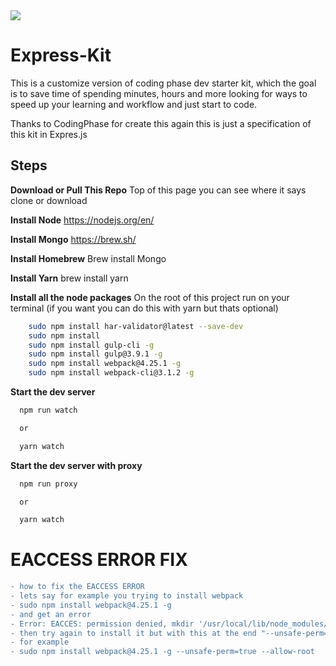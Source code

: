 <img src="./cover.png">

# Express-Kit

This is a customize version of coding phase dev starter kit, which the goal is to save time of spending minutes, hours and more looking for ways to speed up your learning and workflow and just start to code.

Thanks to CodingPhase for create this again this is just a specification of this kit in Expres.js

## Steps


**Download or Pull This Repo**
	Top of this page you can see where it says clone or download


**Install Node**
 	https://nodejs.org/en/


**Install Mongo**
  https://brew.sh/


**Install Homebrew**
Brew install Mongo


**Install Yarn**
brew install yarn


**Install all the node packages**
  On the root of this project run on your terminal (if you want you can do this with yarn but thats optional)
  ```bash
      sudo npm install har-validator@latest --save-dev
      sudo npm install
      sudo npm install gulp-cli -g
      sudo npm install gulp@3.9.1 -g
      sudo npm install webpack@4.25.1 -g
      sudo npm install webpack-cli@3.1.2 -g
  ```


**Start the dev server**
  ```bash
    npm run watch

    or

    yarn watch
  ```


  **Start the dev server with proxy**
  ```bash
    npm run proxy

    or

    yarn watch
  ```


# EACCESS ERROR FIX
  ```diff
  - how to fix the EACCESS ERROR
  - lets say for example you trying to install webpack
  - sudo npm install webpack@4.25.1 -g
  - and get an error
  - Error: EACCES: permission denied, mkdir '/usr/local/lib/node_modules/webpack/node_modules/fsevents/build'
  - then try again to install it but with this at the end "--unsafe-perm=true --allow-root"
  - for example
  - sudo npm install webpack@4.25.1 -g --unsafe-perm=true --allow-root
  ```
